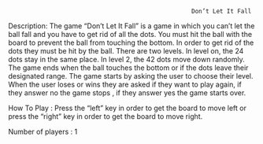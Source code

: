                                                         Don’t Let It Fall

Description:     The game  “Don’t Let It Fall” is a game in which you can’t let the ball fall and you have to get rid of all the dots. You must hit the ball with the board to prevent the ball from touching the bottom. In order to get rid of the dots they must be hit by the ball. There are two levels. In level on, the 24 dots stay in the same place. In level 2, the 42 dots move down randomly. The game ends when the ball touches the bottom or if the dots leave their designated range. The game starts by asking the user to choose their level. When the user loses or wins they are asked if they want to play again, if they answer no the game stops , if they answer yes the game starts over.

How To Play : Press the “left” key in order to get the board to move left or press the “right” key in order to get the board to move right.

Number of players : 1 
